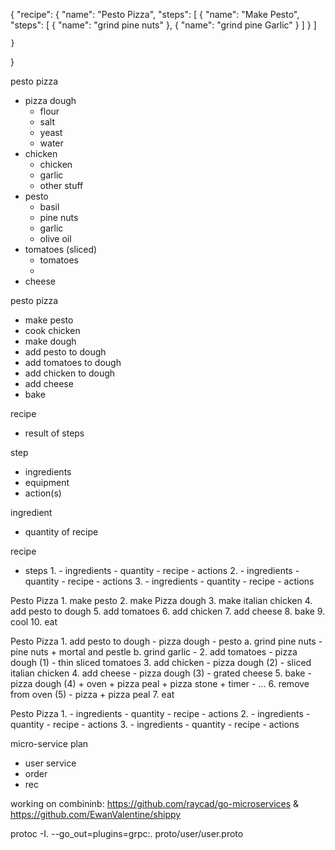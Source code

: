 
{
    "recipe": {
        "name": "Pesto Pizza",
        "steps": [
            {
                "name": "Make Pesto",
                "steps": [
                    {
                        "name": "grind pine nuts"
                    },
                    {
                        "name": "grind pine Garlic"
                    }
                ]
            }
        ]

    }
}


pesto pizza
 - pizza dough
   - flour
   - salt
   - yeast
   - water
 - chicken
   - chicken
   - garlic
   - other stuff
 - pesto
   - basil
   - pine nuts
   - garlic
   - olive oil
 - tomatoes (sliced)
   - tomatoes
   - 
 - cheese



pesto pizza
 - make pesto
 - cook chicken
 - make dough
 - add pesto to dough
 - add tomatoes to dough
 - add chicken to dough
 - add cheese
 - bake






recipe 
 - result of steps

step
  - ingredients
  - equipment
  - action(s)

ingredient
 - quantity of recipe




recipe
 - steps
    1. 
        - ingredients
            - quantity
            - recipe
        - actions
    2. 
        - ingredients
            - quantity
            - recipe
        - actions
    3. 
        - ingredients
            - quantity
            - recipe
        - actions




Pesto Pizza
    1. make pesto
    2. make Pizza dough
    3. make italian chicken
    4. add pesto to dough
    5. add tomatoes
    6. add chicken
    7. add cheese
    8. bake
    9. cool
    10. eat



Pesto Pizza
    1. add pesto to dough
        - pizza dough
        - pesto
            a. grind pine nuts
                - pine nuts
                + mortal and pestle
            b. grind garlic
                - 
    2. add tomatoes
        - pizza dough (1)
        - thin sliced tomatoes
    3. add chicken
        - pizza dough (2)
        - sliced italian chicken
    4. add cheese
        - pizza dough (3)
        - grated cheese
    5. bake
        - pizza dough (4)
        + oven
        + pizza peal
        + pizza stone
        + timer
        - ...
    6. remove from oven (5)
        - pizza
        + pizza peal
    7. eat


Pesto Pizza
    1. 
        - ingredients
            - quantity
            - recipe
        - actions
    2. 
        - ingredients
            - quantity
            - recipe
        - actions
    3. 
        - ingredients
            - quantity
            - recipe
        - actions






micro-service plan


 - user service
 - order
 - rec
 



working on combininb:
https://github.com/raycad/go-microservices
&
https://github.com/EwanValentine/shippy




protoc -I. --go_out=plugins=grpc:. proto/user/user.proto











